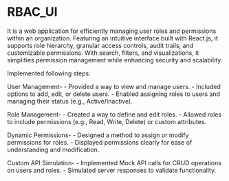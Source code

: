 # RBAC_UI
It is a web application for efficiently managing user roles and permissions within an organization. 
Featuring an intuitive interface built with React.js, it supports role hierarchy, granular access controls, audit trails, and customizable permissions. With search, filters, and visualizations, it simplifies permission management while enhancing security and scalability.

Implemented following steps: 

User Management-
    - Provided a way to view and manage users.
    - Included options to add, edit, or delete users.
    - Enabled assigning roles to users and managing their status (e.g., Active/Inactive).

Role Management-
    - Created a way to define and edit roles.
    - Allowed roles to include permissions (e.g., Read, Write, Delete) or custom attributes.

Dynamic Permissions-
    - Designed a method to assign or modify permissions for roles.
    - Displayed permissions clearly for ease of understanding and modification.

Custom API Simulation-
    - Implemented Mock API calls for CRUD operations on users and roles.
    - Simulated server responses to validate functionality.
